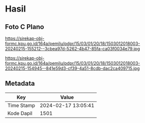 # Hasil

## Foto C Plano

https://sirekap-obj-formc.kpu.go.id/164a/pemilu/pdpr/15/03/01/20/18/1503012018003-20240215-155212--3cbea97d-5262-4b47-85fa-ca03f0034e79.jpg

https://sirekap-obj-formc.kpu.go.id/164a/pemilu/pdpr/15/03/01/20/18/1503012018003-20240215-154945--841e59d3-cf39-4a51-8cdb-dac2ca409715.jpg


## Metadata

| Key        | Value               |
| ---------- | ------------------- |
| Time Stamp | 2024-02-17 13:05:41 |
| Kode Dapil | 1501                |



